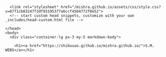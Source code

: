 
  <html lang="en-US">
    <head>
      <meta charset="UTF-8">
      <meta http-equiv="X-UA-Compatible" content="IE=edge">
      <meta name="viewport" content="width=device-width, initial-scale=1">

  <!-- Begin Jekyll SEO tag v2.8.0 -->
  <title>S.M. WEBS</title>
  <meta name="generator" content="Jekyll v3.9.3" />
  <meta property="og:title" content="mishra.github.io" />
  <meta property="og:locale" content="en_US" />
  <meta name="description" content="S.M. WEBS" />
  <meta property="og:description" content="S.M. WEBS" />
  <link rel="canonical" href="https://shibuuuo.github.io/mishra.github.io/" />
  <meta property="og:url" content="https://shibuuuo.github.io/mishra.github.io/" />
  <meta property="og:site_name" content="mishra.github.io" />
  <meta property="og:type" content="website" />
  <meta name="twitter:card" content="summary" />
  <meta property="twitter:title" content="mishra.github.io" />
  <script type="application/ld+json">
  {"@context":"https://schema.org","@type":"WebSite","description":"S.M. WEBS","headline":"mishra.github.io","name":"mishra.github.io","url":"https://shibuuuo.github.io/mishra.github.io/"}</script>
  <!-- End Jekyll SEO tag -->

      <link rel="stylesheet" href="/mishra.github.io/assets/css/style.css?v=87f1cb83247f3df93195377a6ccf4504772f0e52">
      <!-- start custom head snippets, customize with your own _includes/head-custom.html file -->

  <!-- Setup Google Analytics -->



  <!-- You can set your favicon here -->
  <!-- link rel="shortcut icon" type="image/x-icon" href="/mishra.github.io/favicon.ico" -->

  <!-- end custom head snippets -->

    </head>
    <body>
      <div class="container-lg px-3 my-5 markdown-body">
        
        <h1><a href="https://shibuuuo.github.io/mishra.github.io/">S.M. WEBS</a></h1>
        

        
  <html lang="en">
  <head>
      <meta charset="UTF-8" />
      <meta name="viewport" content="width=device-width, initial-scale=1.0" />
      <title>S.M. WEBS</title>
      <link rel="stylesheet" href="https://cdnjs.cloudflare.com/ajax/libs/font-awesome/6.4.2/css/all.min.css" />
      <style>
          .h1{
              text-decoration: underline;
              font-family: Georgia, 'Times New Roman', Times, serif;
              font-size: larger;
              font-weight: 900;
          }

          .btn{
              border-radius: 10px;
              font-size: larger;
              font-family: cursive;
              font-weight: 900;
              font-style: italic;
              background-color: black;
              color: orangered;
          }
      </style>
  </head>
  <body bgcolor="lightgrey"> 
      <hr size="10px" />
      <button style="background-color:lightslategray">ABOUT</button>
      <button style="background-color:lightslategray">BUSINESS</button>
      <button style="background-color:lightslategray">FEEDBACK</button>
      <button style="background-color:lightslategray">CODING</button>
      <button style="background-color:lightslategray">PROGRAMMING</button>
      <button style="background-color:lightslategray">S.M.</button>
      <button style="background-color:lightslategray">SOFTWARES</button>
      <button style="background-color:lightslategray">YOUNG</button>
      <button style="background-color:lightslategray">COMPUTER EXPERT</button>
        <button style="background-color:lightslategray">24</button>
      <hr size="10px" />
      <div id="navbar" style="border-radius: 10px;display:block;background-color:#212121; height:60px;margin-right: 2px;margin-left: 2px; text-align:center;padding-top: 0.5cm;font-family:  'Poppins', sans-serif; ">
          <a href="index.html#ABOUT">    <button style="background-color:#212121 ;color:#bb86fc;border-color:transparent ; font-size:larger;margin-right:1cm;font-family: 'Poppins', sans-serif;text-decoration: underline; ">About Me</button></a>
          <button style="background-color:#212121 ;color:#bb86fc;border-color:transparent ; font-size:larger;margin-right:1cm;font-family: 'Poppins', sans-serif;text-decoration: underline; ">Business</button>
          <button style="background-color:#212121 ;color:#bb86fc;border-color:transparent ; font-size:larger;margin-right:1cm;font-family: 'Poppins', sans-serif;text-decoration: underline; ">Contact Us</button>
      </div><br /><marquee width="100%" behavior="alternate" bgcolor="lightyellow" style="text-decoration:underline;border-radius:10px">&gt;--S.M. WEBS--&lt;</marquee><hr />
          <br />
      <h1 align="center" class="h1">|ABOUT||ME|</h1> 
      <p style="text-align: center;font-style:italic;">I am Shivansh Mishra</p>
          <p style="text-align: center">I am a Computer/Coding expert</p>
          <p style="text-align:center;font-style:italic;">I am 12yrs old</p>
          <p style="text-align: center">I am from Bihar</p>
          <p style="text-align: center;font-style:italic;">I am in Class8</p><hr size="10px" />
              <details type="disc">
                  <summary style="text-align: right;color:firebrick;">HOW I DO CODING?(Click)</summary>
                  <p style="text-align: right">&gt;I am a HTML/CSS programmer.I do coding most likely everyday.Coding is my passion/hobby</p><br />
                  <p style="text-align: right">I use<mark style="color:darkred">Visual Studio Code Editor</mark> for coding</p><br />
                  <p style="text-align: right">I use Windows10 Education for coding</p>
                  </details>
                  <hr />
                  <div align="center">
                      <button class="btn">My Blog:</button><br /><br />
                      <div class="navbar" style="border-radius: 10px;padding: 3%;padding-top: 0.5cm;color: white;background-color: black">
                          <p style="font-family:system-ui, -apple-system, BlinkMacSystemFont, 'Segoe UI', Roboto, Oxygen, Ubuntu, Cantarell, 'Open Sans', 'Helvetica Neue', sans-serif;font-weight: 900;">I will tell my entire journey of programming in this blog.
                      I was started with coding in June2023.I wanted to become a software engineer.I am only 12 years old as you know in my description.As you know that this generation is going towards gaming and devices.So,there are 2 types of people who wants to become a software engineer.
                      First, people who don't know even a single thing about devices and programming but still saying that I want to become a software engineer.(btw I was also like that few months earlier.lol)
                  2nd, people who actually wanted to become a software engineer and know most of the things in computer.Many talks about computer is done, let's move on to my blog.In sports I like to play Table-Tennis.
                  I am living in my society since 8 years, but didn't went to play in ground ever and also didn't made any friend.As you know that 2020-2021 was the crucial years for us due to Corona.
                  In 2020 I was in class 5th and in 2021 I was in class 6th.So, I was not able to even to walk properly because I was just laying on bed,attending classes and watching TV.I went to play in class 6th
                  around October.Everyone was making jokes on me as I was not able to walk and run properly.After 5-6 days, I was sick due to Dengue for 25-30 days and admitted also.After that I stopped playing 
                  with my friends.In 2022 my school was reopened so I improved so much in walking properly.In ending of 2022 I started to play in ground with kids.I am writing this blog on 3 August 2023
                  and I can walk properly and can run very fast.My physical fitness is very good right now:)</p><i class="fa-regular fa-face-smile fa-fade fa-2xl"></i></div>
                          <hr size="20px" />
                  </div>
                  <h5 style="text-align: center;text-decoration:underline">|BUSINESS|</h5>
                      <h6>IF YOU NEED ANY PROJECT FEEL FREE TO CALL ON[9773774802]</h6> 
                  <h7 style="text-decoration: underline;cursor:pointer">THE CHARGES ARE:</h7>
                  <ul type="disc">
                      <li>FOR STATIC WEBPAGE:70RS</li>
                      <li>FOR DYNAMIC WEBPAGE:150RS</li>
                          <H8 style="text-decoration:underline;cursor:pointer">THE CONTACT IS:</H8>
                      <ul type="disc">
                          <b><li>9773774802</li></b><br />
                          <b><h9>Please Subscribe To My Youtube Channel:<a href="https://www.youtube.com/channel/UCSjB7NNez6CGy0sdDTV57Bg">https://www.youtube.com/channel/UCSjB7NNez6CGy0sdDTV57Bg</a></h9></b>
                  <hr size="20px" />
                  <h9 style="font-style: italic">PLEASE GIVE ME A FEEDBACK</h9>
                  <form>
                      <input type="checkbox" value="Yes" />Yes<br /><br />
                      <input type="checkbox" value="No" />No<br />
                  </form>
                          <br />
                  <select>
                      <br />
                      <option value="sad">1 STAR</option>
                      <option value="sad">2 STAR</option>
                      <option value="sad">3 STAR</option>
                      <option value="sad">4 STAR</option>
                      <option value="sad">5 STAR</option><br />
                  </select>
                  <form><br />
                      Feedback:<br />
                      <input type="text" /><br /><br />
                      <input type="radio" value="Other" />Other
                  <br />
                      <br />
                      <input type="submit" value="Submit" />
                  </form>
                  <hr size="20px" />
  </ul></ul></body></html>


        
      </div>
      <script src="https://cdnjs.cloudflare.com/ajax/libs/anchor-js/4.1.0/anchor.min.js" integrity="sha256-lZaRhKri35AyJSypXXs4o6OPFTbTmUoltBbDCbdzegg=" crossorigin="anonymous"></script>
      <script>anchors.add();</script>
    </body>
  </html>
